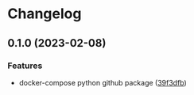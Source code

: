 # Changelog

## 0.1.0 (2023-02-08)


### Features

* docker-compose python github package ([39f3dfb](https://github.com/Tsanton/github-action-templates/commit/39f3dfbd753b1670e7b14bb06bc09a9f17b48243))
